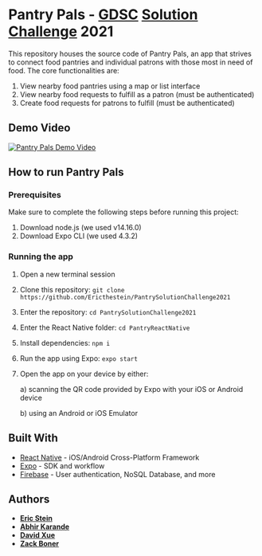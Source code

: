 # Pantry Pals - [GDSC](https://developers.google.com/community/dsc) [Solution Challenge](https://developers.google.com/community/dsc-solution-challenge) 2021

This repository houses the source code of Pantry Pals, an app that strives to connect food pantries and individual patrons with those most in need of food. The core functionalities are:
1) View nearby food pantries using a map or list interface
2) View nearby food requests to fulfill as a patron (must be authenticated)
3) Create food requests for patrons to fulfill (must be authenticated)

## Demo Video

[![Pantry Pals Demo Video](http://img.youtube.com/vi/cq8NAO_4pNo/0.jpg)](http://www.youtube.com/watch?v=cq8NAO_4pNo)

## How to run Pantry Pals

### Prerequisites

Make sure to complete the following steps before running this project:
1. Download node.js (we used v14.16.0)
2. Download Expo CLI (we used 4.3.2)

### Running the app

1. Open a new terminal session
2. Clone this repository: `git clone https://github.com/Ericthestein/PantrySolutionChallenge2021`
3. Enter the repository: `cd PantrySolutionChallenge2021`
4. Enter the React Native folder: `cd PantryReactNative`
5. Install dependencies: `npm i`
6. Run the app using Expo: `expo start`
7. Open the app on your device by either:

    a) scanning the QR code provided by Expo with your iOS or Android device
    
    b) using an Android or iOS Emulator

## Built With

* [React Native](https://facebook.github.io/react-native/) - iOS/Android Cross-Platform Framework
* [Expo](https://expo.io/) - SDK and workflow
* [Firebase](https://firebase.google.com/) - User authentication, NoSQL Database, and more

## Authors

* [**Eric Stein**](https://github.com/Ericthestein)
* [**Abhir Karande**](https://github.com/AbhirKarande)
* [**David Xue**](https://github.com/Linusky17)
* [**Zack Boner**](https://github.com/ZackBoner)
